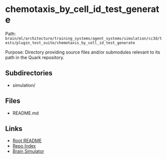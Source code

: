 # chemotaxis_by_cell_id_test_generate

Path: `brain/ml/architecture/training_systems/agent_systems/simulation/cc3d/tests/plugin_test_suite/chemotaxis_by_cell_id_test_generate`

Purpose: Directory providing source files and/or submodules relevant to its path in the Quark repository.

## Subdirectories
- simulation/

## Files
- README.md

## Links
- [Root README](../../../../../../../../../README.md)
- [Repo Index](../../../../../../../../../repo_index.json)
- [Brain Simulator](../../../../../../../../../brain/architecture/brain_simulator.py)
